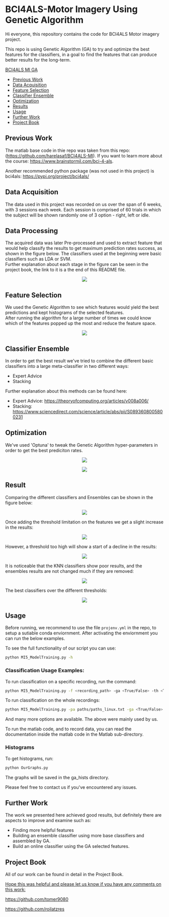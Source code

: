 # BCI4ALS-Motor Imagery Using Genetic Algorithm
Hi everyone, this repository contains the code for BCI4ALS Motor imagery project.

This repo is using Genetic Algorithm (GA) to try and optimize the best features for the classifiers,
in a goal to find the features that can produce better results for the long-term.

 [BCI4ALS MI GA](#BCI4ALS-MI-GA)
  * [Previous Work](#Previous-Work)
  * [Data Acquisition](#Data-Acquisition)
  * [Feature Selection](#Feature-Selection)
  * [Classifier Ensemble](#Classifier-Ensemble)
  * [Optimization](#Optimization)
  * [Results](#Results)
  * [Usage](#Usage)
  * [Further Work](#Further-Work)
  * [Project Book](#Project-Book)


## Previous Work
The matlab base code in thie repo was taken from this repo: (https://github.com/harelasaf/BCI4ALS-MI).
If you want to learn more about the course:  https://www.brainstormil.com/bci-4-als.

Another recommended python package (was not used in this project) is bci4als:
https://pypi.org/project/bci4als/

## Data Acquisition
 The data used in this project was recorded on us over the span of 6 weeks, with 3 sessions each week. Each session is comprised of 60 trials in which the subject will be shown randomly one of
3 option - right, left or idle.

## Data Processing
The acquired data was later Pre-processed and used to extract feature that would help classify the results to get maximum prediction rates success, as shown in the figure below. The classifiers used at the beginning were basic classifiers such as LDA or SVM.\
Further explanation about each stage in the figure can be seen in the project book, the link to it is a the end of this README file.


 <p align="center">
  <img src="https://github.com/tomer9080/BCI4ALS-MI-GA/blob/master/figures/Block_diagram.png" />
</p>

##  Feature Selection
We used the Genetic Algorithm to see which features would yield the best predictions and kept histograms of the selected features.\
After running the algorithm for a large number of times we could know which of the features popped up the most and reduce the feature space.
<p align="center">
  <img src="https://github.com/tomer9080/BCI4ALS-MI-GA/blob/master/top_ten_features/NB_top_ten_features.png" />
</p>


## Classifier Ensemble
In order to get the best result we've tried to combine the different basic classifiers into a large meta-classifier in two different ways:
* Expert Advice
* Stacking

Further explanation about this methods can be found here:
- Expert Advice: https://theoryofcomputing.org/articles/v008a006/
- Stacking: https://www.sciencedirect.com/science/article/abs/pii/S0893608005800231

## Optimization
We've used 'Optuna' to tweak the Genetic Algorithm hyper-parameters in order to get the best prediciton rates.

<p align="center">
  <img src="https://github.com/tomer9080/BCI4ALS-MI-GA/blob/master/figures/important%20params%20full.png" />
</p>

<p align="center">
  <img src="https://github.com/tomer9080/BCI4ALS-MI-GA/blob/master/figures/param_contour_cross_ind_prob_muta_ind_prob.png" />
</p>


## Result
Comparing the different classifiers and Ensembles can be shown in the figure below:
<p align="center">
  <img src="https://github.com/tomer9080/BCI4ALS-MI-GA/blob/master/figures/Results_thresh_0(1).jpg" />
</p>

Once adding the threshold limitation on the features we get a slight increase in the results:

<p align="center">
  <img src="https://github.com/tomer9080/BCI4ALS-MI-GA/blob/master/figures/Results_thresh_50(1).jpeg" />
</p>

However, a threshold too high will show a start of a decline in the results:

<p align="center">
  <img src="https://github.com/tomer9080/BCI4ALS-MI-GA/blob/master/figures/Results_thresh_80(1).jpeg" />
</p>

It is noticeable that the KNN classifiers show poor results, and the ensembles results are not changed much if they are removed:

<p align="center">
  <img src="https://github.com/tomer9080/BCI4ALS-MI-GA/blob/master/figures/Results_thresh_50_no_knn(2).jpeg" />
</p>


The best classifiers over the different thresholds:

<p align="center">
  <img src="https://github.com/tomer9080/BCI4ALS-MI-GA/blob/master/figures/MVGA_results_on_all(1).jpeg" />
</p>



## Usage
Before running, we recommend to use the file `projenv.yml` in the repo, to setup a sutiable conda enviornment.
After activating the enviornment you can run the below examples. 

To see the full functionality of our script you can use:
```bash
python MI5_ModelTraining.py -h 
```

### Classification Usage Examples:
To run classification on a specific recording, run the command:
```bash
python MI5_ModelTraining.py -f <recording_path> -ga <True/False> -th <Threshold on features - must come with ga True>
```

To run classification on the whole recordings:
```bash
python MI5_ModelTraining.py -pa paths/paths_linux.txt -ga <True/False> -th <Threshold on features - must come with ga True> -n <dir_name will be saved in class_results>
```

And many more options are available.
The above were mainly used by us.

To run the matlab code, and to record data, you can read the documentation inside the matlab code in the Matlab sub-directory.

### Histograms
To get histograms, run:
```bash
python OurGraphs.py
```
The graphs will be saved in the ga_hists directory.

Please feel free to contact us if you've encountered any issues.
## Further Work

The work we presented here achieved good results, but definitely there are aspects to improve and examine such as:
- Finding more helpful features
- Building an ensemble classifier using more base classifiers and assembled by GA.
- Build an online classifier using the GA selected features.
## Project Book
All of our work can be found in detail in the Project Book. <a href="https://github.com/tomer9080/BCI4ALS-MI-GA/blob/master/EEG_BCI4ALS___Project_Summary.pdf">


Hope this was helpful and please let us know if you have any comments on this work:

https://github.com/tomer9080

https://github.com/roilatzres